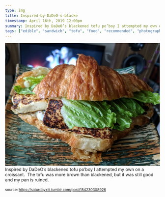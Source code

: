 ```yaml
---
type: img
title: Inspired-by-DaDeO-s-blacke
timestamp: April 16th, 2019 12:00pm
summary: Inspired by DaDeO’s blackened tofu po’boy I attempted my own on a croissant  The tofu was more brown than blackened but it was still good and my pan 
tags: ["edible", "sandwich", "tofu", "food", "recommended", "photography"]
---
```

<img src="../media/184230308926.jpg"/>
                                                                                          <div class="caption">
Inspired by DaDeO’s blackened tofu po’boy I attempted my own on a croissant.  The tofu was more brown than blackened, but it was still good and my pan is ruined.
 
                                    
                
                
                
                
                                
<small>source: https://saturdayxiii.tumblr.com/post/184230308926</small>